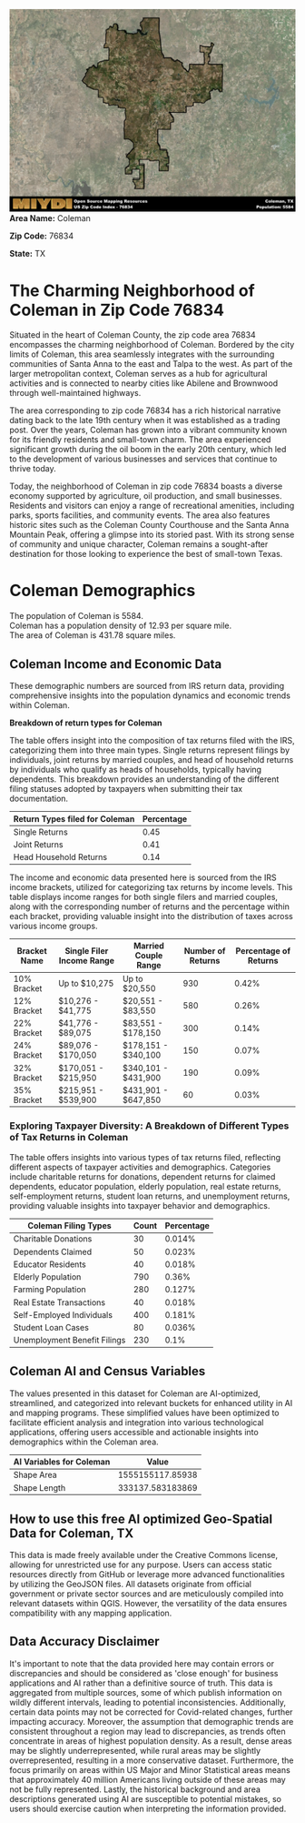 ![Image Alt Text](../_images/76834.png)
**Area Name:** Coleman

**Zip Code:** 76834

**State:** TX


# The Charming Neighborhood of Coleman in Zip Code 76834

Situated in the heart of Coleman County, the zip code area 76834 encompasses the charming neighborhood of Coleman. Bordered by the city limits of Coleman, this area seamlessly integrates with the surrounding communities of Santa Anna to the east and Talpa to the west. As part of the larger metropolitan context, Coleman serves as a hub for agricultural activities and is connected to nearby cities like Abilene and Brownwood through well-maintained highways.

The area corresponding to zip code 76834 has a rich historical narrative dating back to the late 19th century when it was established as a trading post. Over the years, Coleman has grown into a vibrant community known for its friendly residents and small-town charm. The area experienced significant growth during the oil boom in the early 20th century, which led to the development of various businesses and services that continue to thrive today.

Today, the neighborhood of Coleman in zip code 76834 boasts a diverse economy supported by agriculture, oil production, and small businesses. Residents and visitors can enjoy a range of recreational amenities, including parks, sports facilities, and community events. The area also features historic sites such as the Coleman County Courthouse and the Santa Anna Mountain Peak, offering a glimpse into its storied past. With its strong sense of community and unique character, Coleman remains a sought-after destination for those looking to experience the best of small-town Texas.

# Coleman Demographics

The population of Coleman is 5584.  
Coleman has a population density of 12.93 per square mile.  
The area of Coleman is 431.78 square miles.  

## Coleman Income and Economic Data

These demographic numbers are sourced from IRS return data, providing comprehensive insights into the population dynamics and economic trends within Coleman.

**Breakdown of return types for Coleman**

The table offers insight into the composition of tax returns filed with the IRS, categorizing them into three main types. Single returns represent filings by individuals, joint returns by married couples, and head of household returns by individuals who qualify as heads of households, typically having dependents. This breakdown provides an understanding of the different filing statuses adopted by taxpayers when submitting their tax documentation.

| Return Types filed for Coleman                              | Percentage          |
|----------------------------------------------------------|---------------------|
| Single Returns                                            | 0.45 |
| Joint Returns                                             | 0.41 |
| Head Household Returns                                    | 0.14 |

The income and economic data presented here is sourced from the IRS income brackets, utilized for categorizing tax returns by income levels. This table displays income ranges for both single filers and married couples, along with the corresponding number of returns and the percentage within each bracket, providing valuable insight into the distribution of taxes across various income groups.

| Bracket Name       | Single Filer Income Range | Married Couple Range | Number of Returns | Percentage of Returns |
|--------------------|----------------------------|----------------------|-------------------|-----------------------|
| 10% Bracket        | Up to $10,275              | Up to $20,550        | 930 | 0.42% |
| 12% Bracket        | $10,276 - $41,775          | $20,551 - $83,550    | 580 | 0.26% |
| 22% Bracket        | $41,776 - $89,075          | $83,551 - $178,150   | 300 | 0.14% |
| 24% Bracket        | $89,076 - $170,050         | $178,151 - $340,100  | 150 | 0.07% |
| 32% Bracket        | $170,051 - $215,950        | $340,101 - $431,900  | 190 | 0.09% |
| 35% Bracket        | $215,951 - $539,900        | $431,901 - $647,850  | 60 | 0.03% |

### Exploring Taxpayer Diversity: A Breakdown of Different Types of Tax Returns in Coleman

The table offers insights into various types of tax returns filed, reflecting different aspects of taxpayer activities and demographics. Categories include charitable returns for donations, dependent returns for claimed dependents, educator population, elderly population, real estate returns, self-employment returns, student loan returns, and unemployment returns, providing valuable insights into taxpayer behavior and demographics.

| Coleman Filing Types                    | Count | Percentage |
|--------------------------------------|-------|------------|
| Charitable Donations                 | 30 | 0.014% |
| Dependents Claimed                   | 50 | 0.023% |
| Educator Residents                   | 40 | 0.018% |
| Elderly Population                   | 790 | 0.36% |
| Farming Population                   | 280 | 0.127% |
| Real Estate Transactions             | 40 | 0.018% |
| Self-Employed Individuals            | 400 | 0.181% |
| Student Loan Cases                   | 80 | 0.036% |
| Unemployment Benefit Filings         | 230 | 0.1% |

## Coleman AI and Census Variables

The values presented in this dataset for Coleman are AI-optimized, streamlined, and categorized into relevant buckets for enhanced utility in AI and mapping programs. These simplified values have been optimized to facilitate efficient analysis and integration into various technological applications, offering users accessible and actionable insights into demographics within the Coleman area.

| AI Variables for Coleman | Value |
|-------------|-------|
| Shape Area | 1555155117.85938 |
| Shape Length | 333137.583183869 |

## How to use this free AI optimized Geo-Spatial Data for Coleman, TX

This data is made freely available under the Creative Commons license, allowing for unrestricted use for any purpose. Users can access static resources directly from GitHub or leverage more advanced functionalities by utilizing the GeoJSON files. All datasets originate from official government or private sector sources and are meticulously compiled into relevant datasets within QGIS. However, the versatility of the data ensures compatibility with any mapping application.

## Data Accuracy Disclaimer
It's important to note that the data provided here may contain errors or discrepancies and should be considered as 'close enough' for business applications and AI rather than a definitive source of truth. This data is aggregated from multiple sources, some of which publish information on wildly different intervals, leading to potential inconsistencies. Additionally, certain data points may not be corrected for Covid-related changes, further impacting accuracy. Moreover, the assumption that demographic trends are consistent throughout a region may lead to discrepancies, as trends often concentrate in areas of highest population density. As a result, dense areas may be slightly underrepresented, while rural areas may be slightly overrepresented, resulting in a more conservative dataset. Furthermore, the focus primarily on areas within US Major and Minor Statistical areas means that approximately 40 million Americans living outside of these areas may not be fully represented. Lastly, the historical background and area descriptions generated using AI are susceptible to potential mistakes, so users should exercise caution when interpreting the information provided.

